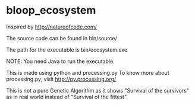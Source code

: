 # bloop_ecosystem
Inspired by http://natureofcode.com/

The source code can be found in bin/source/

The path for the executable is bin/ecosystem.exe

NOTE: You need Java to run the executable.

This is made using python and processing.py To know more about processing.py, visit http://py.processing.org/

This is not a pure Genetic Algorithm as it shows "Survival of the survivors" as in real world instead of "Survival of the fittest".
